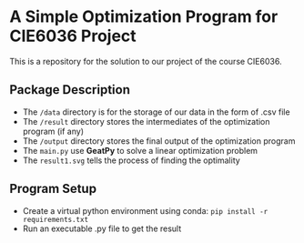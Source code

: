 # A Simple Optimization Program for CIE6036 Project #
This is a repository for the solution to our project of the course CIE6036.
## Package Description ##
- The `/data` directory is for the storage of our data in the form of .csv file
- The `/result` directory stores the intermediates of the optimization program (if any)
- The `/output` directory stores the final output of the optimization program
- The `main.py` use **GeatPy** to solve a linear optimization problem
- The `result1.svg` tells the process of finding the optimality
## Program Setup ##
- Create a virtual python environment using conda: `pip install -r requirements.txt`
- Run an executable .py file to get the result